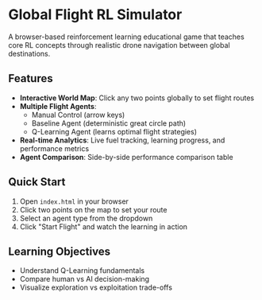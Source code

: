 # Global Flight RL Simulator

A browser-based reinforcement learning educational game that teaches core RL concepts through realistic drone navigation between global destinations.

## Features

- **Interactive World Map**: Click any two points globally to set flight routes
- **Multiple Flight Agents**:
  - Manual Control (arrow keys)
  - Baseline Agent (deterministic great circle path)
  - Q-Learning Agent (learns optimal flight strategies)
- **Real-time Analytics**: Live fuel tracking, learning progress, and performance metrics
- **Agent Comparison**: Side-by-side performance comparison table

## Quick Start

1. Open `index.html` in your browser
2. Click two points on the map to set your route
3. Select an agent type from the dropdown
4. Click "Start Flight" and watch the learning in action

## Learning Objectives

- Understand Q-Learning fundamentals
- Compare human vs AI decision-making
- Visualize exploration vs exploitation trade-offs
